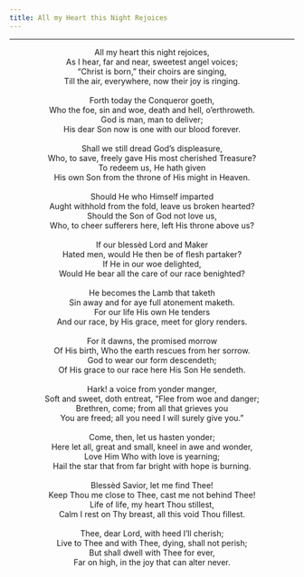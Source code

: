 ```yaml
---
title: All my Heart this Night Rejoices
---
```


---
<center>
All my heart this night rejoices,<br/>
As I hear, far and near, sweetest angel voices;<br/>
“Christ is born,” their choirs are singing,<br/>
Till the air, everywhere, now their joy is ringing.<br/>
<br/>
Forth today the Conqueror goeth,<br/>
Who the foe, sin and woe, death and hell, o’erthroweth.<br/>
God is man, man to deliver;<br/>
His dear Son now is one with our blood forever.<br/>
<br/>
Shall we still dread God’s displeasure,<br/>
Who, to save, freely gave His most cherished Treasure?<br/>
To redeem us, He hath given<br/>
His own Son from the throne of His might in Heaven.<br/>
<br/>
Should He who Himself imparted<br/>
Aught withhold from the fold, leave us broken hearted?<br/>
Should the Son of God not love us,<br/>
Who, to cheer sufferers here, left His throne above us?<br/>
<br/>
If our blessèd Lord and Maker<br/>
Hated men, would He then be of flesh partaker?<br/>
If He in our woe delighted,<br/>
Would He bear all the care of our race benighted?<br/>
<br/>
He becomes the Lamb that taketh<br/>
Sin away and for aye full atonement maketh.<br/>
For our life His own He tenders<br/>
And our race, by His grace, meet for glory renders.<br/>
<br/>
For it dawns, the promised morrow<br/>
Of His birth, Who the earth rescues from her sorrow.<br/>
God to wear our form descendeth;<br/>
Of His grace to our race here His Son He sendeth.<br/>
<br/>
Hark! a voice from yonder manger,<br/>
Soft and sweet, doth entreat, “Flee from woe and danger;<br/>
Brethren, come; from all that grieves you<br/>
You are freed; all you need I will surely give you.”<br/>
<br/>
Come, then, let us hasten yonder;<br/>
Here let all, great and small, kneel in awe and wonder,<br/>
Love Him Who with love is yearning;<br/>
Hail the star that from far bright with hope is burning.<br/>
<br/>
Blessèd Savior, let me find Thee!<br/>
Keep Thou me close to Thee, cast me not behind Thee!<br/>
Life of life, my heart Thou stillest,<br/>
Calm I rest on Thy breast, all this void Thou fillest.<br/>
<br/>
Thee, dear Lord, with heed I’ll cherish;<br/>
Live to Thee and with Thee, dying, shall not perish;<br/>
But shall dwell with Thee for ever,<br/>
Far on high, in the joy that can alter never.
</center>